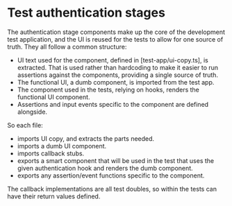 # Test authentication stages

The authentication stage components make up the core of the development test
application, and the UI is reused for the tests to allow for one source of truth.
They all follow a common structure:

- UI text used for the component, defined in [test-app/ui-copy.ts], is extracted. That
  is used rather than hardcoding to make it easier to run assertions against
	the components, providing a single source of truth.
- The functional UI, a dumb component, is imported from the test app.
- The component used in the tests, relying on hooks, renders the functional
	UI component.
- Assertions and input events specific to the component are defined alongside.

So each file:

- imports UI copy, and extracts the parts needed.
- imports a dumb UI component.
- imports callback stubs.
- exports a smart component that will be used in the test that uses the
	given authentication hook and renders the dumb component.
- exports any assertion/event functions specific to the component.

The callback implementations are all test doubles, so within the tests can have
their return values defined.

